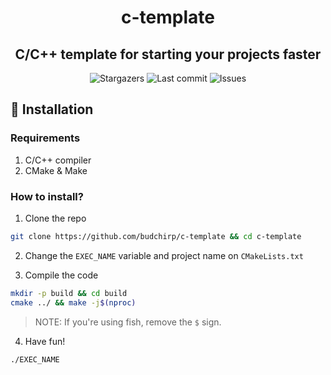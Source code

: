 <h1 align="center">c-template</h1>
<h2 align="center">C/C++ template for starting your projects faster</h2>

<p align="center">
  <img alt="Stargazers" src="https://img.shields.io/github/stars/budchirp/c-template?style=for-the-badge&colorA=0b1221&colorB=ff8e8e" />
  <img alt="Last commit" src="https://img.shields.io/github/last-commit/budchirp/c-template?style=for-the-badge&colorA=0b1221&colorB=BDB0E4" />
  <img alt="Issues" src="https://img.shields.io/github/issues/budchirp/c-template?style=for-the-badge&colorA=0b1221&colorB=FBC19D" />
</p>


## 💾 Installation

### Requirements

1. C/C++ compiler
2. CMake & Make

### How to install?

1. Clone the repo

```sh
git clone https://github.com/budchirp/c-template && cd c-template
```

2. Change the `EXEC_NAME` variable and project name on `CMakeLists.txt`

3. Compile the code

```sh
mkdir -p build && cd build
cmake ../ && make -j$(nproc)
```

> NOTE: If you're using fish, remove the `$` sign.

4. Have fun!

```sh
./EXEC_NAME
```